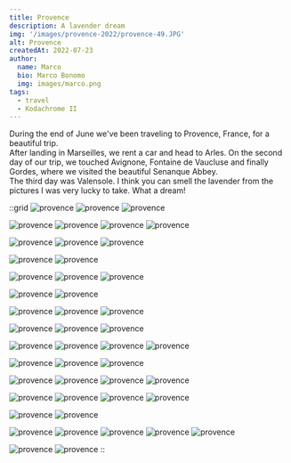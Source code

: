 ```yaml
---
title: Provence
description: A lavender dream
img: '/images/provence-2022/provence-49.JPG'
alt: Provence
createdAt: 2022-07-23
author:
  name: Marco
  bio: Marco Bonomo
  img: images/marco.png
tags:
  - travel
  - Kodachrome II
---
```


During the end of June we've been traveling to Provence, France, for a beautiful trip.  
After landing in Marseilles, we rent a car and head to Arles. On the second day of our trip, we touched Avignone, Fontaine de Vaucluse and finally Gordes, where we visited the beautiful Senanque Abbey.   
The third day was Valensole. I think you can smell the lavender from the pictures I was very lucky to take. What a dream! 

::grid
![provence](/images/provence-2022/provence-1.JPG)
![provence](/images/provence-2022/provence-2.JPG)
![provence](/images/provence-2022/provence-3.JPG)

![provence](/images/provence-2022/provence-5.JPG)
![provence](/images/provence-2022/provence-6.JPG)
![provence](/images/provence-2022/provence-7.JPG)
![provence](/images/provence-2022/provence-8.JPG)

![provence](/images/provence-2022/provence-9.JPG)
![provence](/images/provence-2022/provence-10.JPG)
![provence](/images/provence-2022/provence-12.JPG)

![provence](/images/provence-2022/provence-13.JPG)
![provence](/images/provence-2022/provence-14.JPG)

![provence](/images/provence-2022/provence-15.JPG)
![provence](/images/provence-2022/provence-17.JPG)
![provence](/images/provence-2022/provence-16.JPG)

![provence](/images/provence-2022/provence-18.JPG)
![provence](/images/provence-2022/provence-19.JPG)

![provence](/images/provence-2022/provence-20.JPG)
![provence](/images/provence-2022/provence-21.JPG)
![provence](/images/provence-2022/provence-11.JPG)

![provence](/images/provence-2022/provence-23.JPG)
![provence](/images/provence-2022/provence-25.JPG)
![provence](/images/provence-2022/provence-24.JPG)

![provence](/images/provence-2022/provence-26.JPG)
![provence](/images/provence-2022/provence-27.JPG)
![provence](/images/provence-2022/provence-29.JPG)
![provence](/images/provence-2022/provence-28.JPG)

![provence](/images/provence-2022/provence-30.JPG)
![provence](/images/provence-2022/provence-31.JPG)
![provence](/images/provence-2022/provence-32.JPG)

![provence](/images/provence-2022/provence-33.JPG)
![provence](/images/provence-2022/provence-34.JPG)
![provence](/images/provence-2022/provence-35.JPG)
![provence](/images/provence-2022/provence-37.JPG)

![provence](/images/provence-2022/provence-39.JPG)
![provence](/images/provence-2022/provence-40.JPG)
![provence](/images/provence-2022/provence-41.JPG)
![provence](/images/provence-2022/provence-47.JPG)

![provence](/images/provence-2022/provence-49.JPG)
![provence](/images/provence-2022/provence-50.JPG)

![provence](/images/provence-2022/provence-51.JPG)
![provence](/images/provence-2022/provence-52.JPG)
![provence](/images/provence-2022/provence-54.JPG)
![provence](/images/provence-2022/provence-56.JPG)
![provence](/images/provence-2022/provence-57.JPG)

![provence](/images/provence-2022/provence-58.JPG)
![provence](/images/provence-2022/provence-59.JPG)
::
